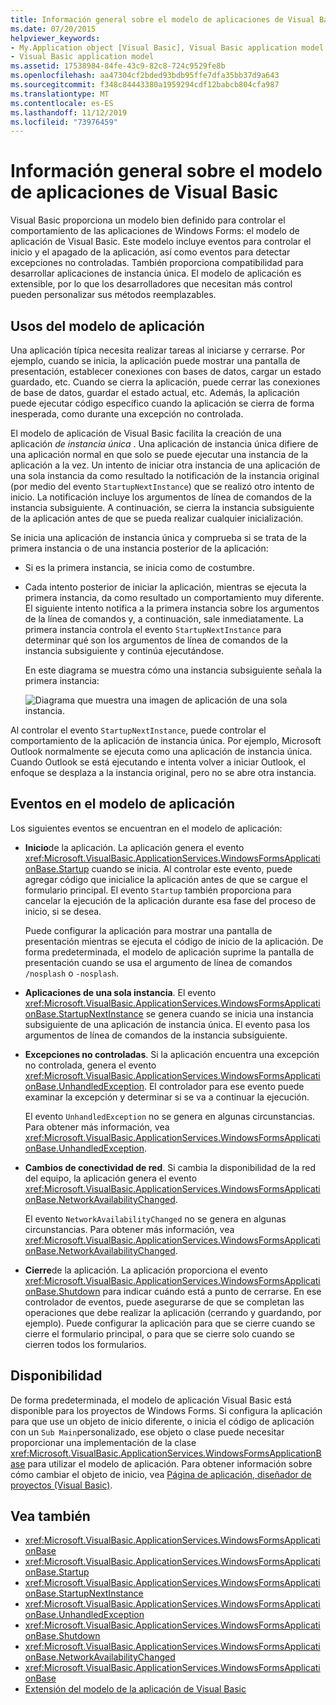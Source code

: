 ```yaml
---
title: Información general sobre el modelo de aplicaciones de Visual Basic
ms.date: 07/20/2015
helpviewer_keywords:
- My.Application object [Visual Basic], Visual Basic application model
- Visual Basic application model
ms.assetid: 17538984-84fe-43c9-82c8-724c9529fe8b
ms.openlocfilehash: aa47304cf2bded93bdb95ffe7dfa35bb37d9a643
ms.sourcegitcommit: f348c84443380a1959294cdf12babcb804cfa987
ms.translationtype: MT
ms.contentlocale: es-ES
ms.lasthandoff: 11/12/2019
ms.locfileid: "73976459"
---
```

# <a name="overview-of-the-visual-basic-application-model"></a>Información general sobre el modelo de aplicaciones de Visual Basic

Visual Basic proporciona un modelo bien definido para controlar el comportamiento de las aplicaciones de Windows Forms: el modelo de aplicación de Visual Basic. Este modelo incluye eventos para controlar el inicio y el apagado de la aplicación, así como eventos para detectar excepciones no controladas. También proporciona compatibilidad para desarrollar aplicaciones de instancia única. El modelo de aplicación es extensible, por lo que los desarrolladores que necesitan más control pueden personalizar sus métodos reemplazables.  
  
## <a name="uses-for-the-application-model"></a>Usos del modelo de aplicación  

 Una aplicación típica necesita realizar tareas al iniciarse y cerrarse. Por ejemplo, cuando se inicia, la aplicación puede mostrar una pantalla de presentación, establecer conexiones con bases de datos, cargar un estado guardado, etc. Cuando se cierra la aplicación, puede cerrar las conexiones de base de datos, guardar el estado actual, etc. Además, la aplicación puede ejecutar código específico cuando la aplicación se cierra de forma inesperada, como durante una excepción no controlada.  
  
 El modelo de aplicación de Visual Basic facilita la creación de una aplicación *de instancia única* . Una aplicación de instancia única difiere de una aplicación normal en que solo se puede ejecutar una instancia de la aplicación a la vez. Un intento de iniciar otra instancia de una aplicación de una sola instancia da como resultado la notificación de la instancia original (por medio del evento `StartupNextInstance`) que se realizó otro intento de inicio. La notificación incluye los argumentos de línea de comandos de la instancia subsiguiente. A continuación, se cierra la instancia subsiguiente de la aplicación antes de que se pueda realizar cualquier inicialización.  
  
 Se inicia una aplicación de instancia única y comprueba si se trata de la primera instancia o de una instancia posterior de la aplicación:  
  
- Si es la primera instancia, se inicia como de costumbre.  
  
- Cada intento posterior de iniciar la aplicación, mientras se ejecuta la primera instancia, da como resultado un comportamiento muy diferente. El siguiente intento notifica a la primera instancia sobre los argumentos de la línea de comandos y, a continuación, sale inmediatamente. La primera instancia controla el evento `StartupNextInstance` para determinar qué son los argumentos de línea de comandos de la instancia subsiguiente y continúa ejecutándose.  
  
     En este diagrama se muestra cómo una instancia subsiguiente señala la primera instancia:  
  
     ![Diagrama que muestra una imagen de aplicación de una sola instancia.](./media/overview-of-the-visual-basic-application-model/single-instance-application.gif)  
  
 Al controlar el evento `StartupNextInstance`, puede controlar el comportamiento de la aplicación de instancia única. Por ejemplo, Microsoft Outlook normalmente se ejecuta como una aplicación de instancia única. Cuando Outlook se está ejecutando e intenta volver a iniciar Outlook, el enfoque se desplaza a la instancia original, pero no se abre otra instancia.  
  
## <a name="events-in-the-application-model"></a>Eventos en el modelo de aplicación  

 Los siguientes eventos se encuentran en el modelo de aplicación:  
  
- **Inicio**de la aplicación. La aplicación genera el evento <xref:Microsoft.VisualBasic.ApplicationServices.WindowsFormsApplicationBase.Startup> cuando se inicia. Al controlar este evento, puede agregar código que inicialice la aplicación antes de que se cargue el formulario principal. El evento `Startup` también proporciona para cancelar la ejecución de la aplicación durante esa fase del proceso de inicio, si se desea.  
  
     Puede configurar la aplicación para mostrar una pantalla de presentación mientras se ejecuta el código de inicio de la aplicación. De forma predeterminada, el modelo de aplicación suprime la pantalla de presentación cuando se usa el argumento de línea de comandos `/nosplash` o `-nosplash`.  
  
- **Aplicaciones de una sola instancia**. El evento <xref:Microsoft.VisualBasic.ApplicationServices.WindowsFormsApplicationBase.StartupNextInstance> se genera cuando se inicia una instancia subsiguiente de una aplicación de instancia única. El evento pasa los argumentos de línea de comandos de la instancia subsiguiente.  
  
- **Excepciones no controladas**. Si la aplicación encuentra una excepción no controlada, genera el evento <xref:Microsoft.VisualBasic.ApplicationServices.WindowsFormsApplicationBase.UnhandledException>. El controlador para ese evento puede examinar la excepción y determinar si se va a continuar la ejecución.  
  
     El evento `UnhandledException` no se genera en algunas circunstancias. Para obtener más información, vea <xref:Microsoft.VisualBasic.ApplicationServices.WindowsFormsApplicationBase.UnhandledException>.  
  
- **Cambios de conectividad de red**. Si cambia la disponibilidad de la red del equipo, la aplicación genera el evento <xref:Microsoft.VisualBasic.ApplicationServices.WindowsFormsApplicationBase.NetworkAvailabilityChanged>.  
  
     El evento `NetworkAvailabilityChanged` no se genera en algunas circunstancias. Para obtener más información, vea <xref:Microsoft.VisualBasic.ApplicationServices.WindowsFormsApplicationBase.NetworkAvailabilityChanged>.  
  
- **Cierre**de la aplicación. La aplicación proporciona el evento <xref:Microsoft.VisualBasic.ApplicationServices.WindowsFormsApplicationBase.Shutdown> para indicar cuándo está a punto de cerrarse. En ese controlador de eventos, puede asegurarse de que se completan las operaciones que debe realizar la aplicación (cerrando y guardando, por ejemplo). Puede configurar la aplicación para que se cierre cuando se cierre el formulario principal, o para que se cierre solo cuando se cierren todos los formularios.  
  
## <a name="availability"></a>Disponibilidad  

 De forma predeterminada, el modelo de aplicación Visual Basic está disponible para los proyectos de Windows Forms. Si configura la aplicación para que use un objeto de inicio diferente, o inicia el código de aplicación con un `Sub Main`personalizado, ese objeto o clase puede necesitar proporcionar una implementación de la clase <xref:Microsoft.VisualBasic.ApplicationServices.WindowsFormsApplicationBase> para utilizar el modelo de aplicación. Para obtener información sobre cómo cambiar el objeto de inicio, vea [Página de aplicación, diseñador de proyectos (Visual Basic)](/visualstudio/ide/reference/application-page-project-designer-visual-basic).  
  
## <a name="see-also"></a>Vea también

- <xref:Microsoft.VisualBasic.ApplicationServices.WindowsFormsApplicationBase>
- <xref:Microsoft.VisualBasic.ApplicationServices.WindowsFormsApplicationBase.Startup>
- <xref:Microsoft.VisualBasic.ApplicationServices.WindowsFormsApplicationBase.StartupNextInstance>
- <xref:Microsoft.VisualBasic.ApplicationServices.WindowsFormsApplicationBase.UnhandledException>
- <xref:Microsoft.VisualBasic.ApplicationServices.WindowsFormsApplicationBase.Shutdown>
- <xref:Microsoft.VisualBasic.ApplicationServices.WindowsFormsApplicationBase.NetworkAvailabilityChanged>
- <xref:Microsoft.VisualBasic.ApplicationServices.WindowsFormsApplicationBase>
- [Extensión del modelo de la aplicación de Visual Basic](../../../visual-basic/developing-apps/customizing-extending-my/extending-the-visual-basic-application-model.md)
